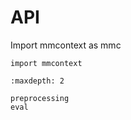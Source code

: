 # API

Import mmcontext as mmc

```
import mmcontext
```

```{toctree}
:maxdepth: 2

preprocessing
eval
```
